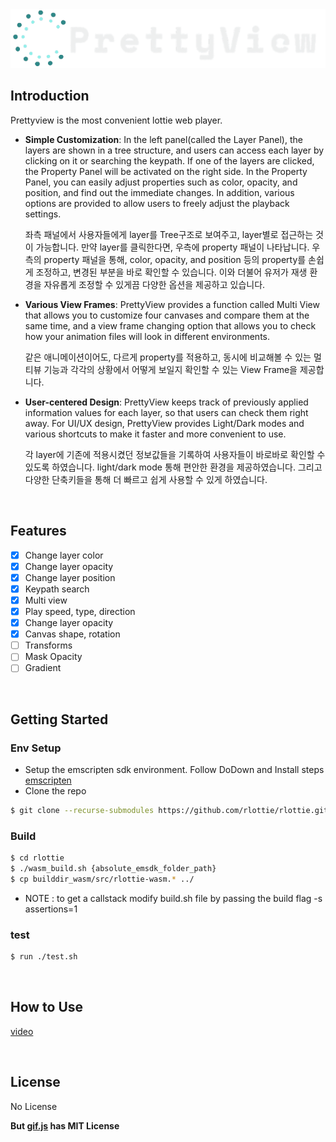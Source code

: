 <center><img src="./static/logo.png"></center>

## Introduction
Prettyview is the most convenient lottie web player.

- **Simple Customization**: In the left panel(called the Layer Panel), the layers are shown in a tree structure, and users can access each layer by clicking on it or searching the keypath. If one of the layers are clicked, the Property Panel will be activated on the right side. In the Property Panel, you can easily adjust properties such as color, opacity, and position, and find out the immediate changes. In addition, various options are provided to allow users to freely adjust the playback settings.

    좌측 패널에서 사용자들에게 layer를 Tree구조로 보여주고, layer별로 접근하는 것이 가능합니다. 만약 layer를 클릭한다면, 우측에 property 패널이 나타납니다. 우측의 property 패널을 통해, color, opacity, and position 등의 property를 손쉽게 조정하고, 변경된 부분을 바로 확인할 수 있습니다. 이와 더불어 유저가 재생 환경을 자유롭게 조정할 수 있게끔 다양한 옵션을 제공하고 있습니다.

- **Various View Frames**: PrettyView provides a function called Multi View that allows you to customize four canvases and compare them at the same time, and a view frame changing option that allows you to check how your animation files will look in different environments.

    같은 애니메이션이어도, 다르게 property를 적용하고, 동시에 비교해볼 수 있는 멀티뷰 기능과 각각의 상황에서 어떻게 보일지 확인할 수 있는 View Frame을 제공합니다.

- **User-centered Design**: PrettyView keeps track of previously applied information values for each layer, so that users can check them right away. For UI/UX design, PrettyView provides Light/Dark modes and various shortcuts to make it faster and more convenient to use.

    각 layer에 기존에 적용시켰던 정보값들을 기록하여 사용자들이 바로바로 확인할 수 있도록 하였습니다. light/dark mode 통해 편안한 환경을 제공하였습니다. 그리고 다양한 단축키들을 통해 더 빠르고 쉽게 사용할 수 있게 하였습니다.

<br>

## Features
- [x] Change layer color
- [x] Change layer opacity
- [x] Change layer position
- [x] Keypath search
- [x] Multi view
- [x] Play speed, type, direction
- [x] Change layer opacity
- [x] Canvas shape, rotation
- [ ] Transforms
- [ ] Mask Opacity
- [ ] Gradient

<br>

## Getting Started
### Env Setup

- Setup the emscripten sdk environment. Follow  DoDown and Install steps [emscripten](https://emscripten.org/docs/getting_started/downloads.html)
- Clone the repo
```bash
$ git clone --recurse-submodules https://github.com/rlottie/rlottie.github.io.git
```

### Build
```bash
$ cd rlottie
$ ./wasm_build.sh {absolute_emsdk_folder_path}
$ cp builddir_wasm/src/rlottie-wasm.* ../
```
- NOTE : to get a callstack modify build.sh file by passing the build flag -s assertions=1


### test
```bash
$ run ./test.sh
```

<br>

## How to Use

[video](https://youtu.be/Fz7KcsjXHv8)

<br>

## License

No License

**But [gif.js](https://github.com/jnordberg/gif.js) has MIT License**
